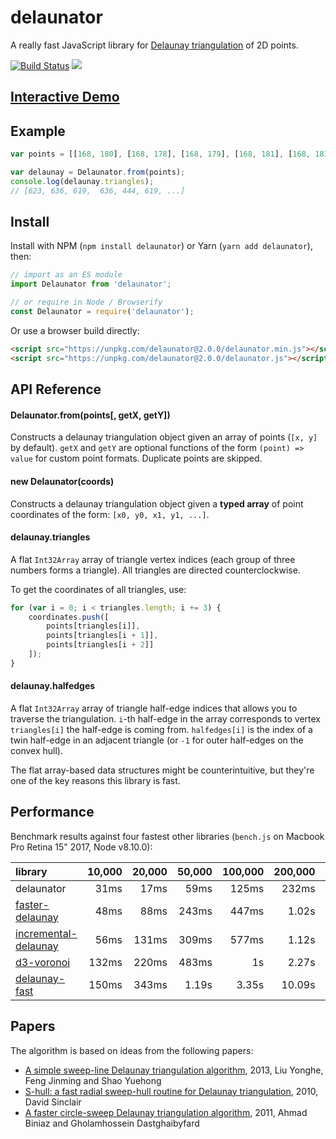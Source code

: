 # delaunator

A really fast JavaScript library for
[Delaunay triangulation](https://en.wikipedia.org/wiki/Delaunay_triangulation) of 2D points.

[![Build Status](https://travis-ci.org/mapbox/delaunator.svg?branch=master)](https://travis-ci.org/mapbox/delaunator)
[![](https://img.shields.io/badge/simply-awesome-brightgreen.svg)](https://github.com/mourner/projects)


## [Interactive Demo](https://mapbox.github.io/delaunator/)


## Example

```js
var points = [[168, 180], [168, 178], [168, 179], [168, 181], [168, 183], ...];

var delaunay = Delaunator.from(points);
console.log(delaunay.triangles);
// [623, 636, 619,  636, 444, 619, ...]
```

## Install

Install with NPM (`npm install delaunator`) or Yarn (`yarn add delaunator`), then:

```js
// import as an ES module
import Delaunator from 'delaunator';

// or require in Node / Browserify
const Delaunator = require('delaunator');
```

Or use a browser build directly:

```html
<script src="https://unpkg.com/delaunator@2.0.0/delaunator.min.js"></script> <!-- minified build -->
<script src="https://unpkg.com/delaunator@2.0.0/delaunator.js"></script> <!-- dev build -->
```

## API Reference

#### Delaunator.from(points[, getX, getY])

Constructs a delaunay triangulation object given an array of points (`[x, y]` by default).
`getX` and `getY` are optional functions of the form `(point) => value` for custom point formats.
Duplicate points are skipped.

#### new Delaunator(coords)

Constructs a delaunay triangulation object given a **typed array** of point coordinates of the form:
`[x0, y0, x1, y1, ...]`.

#### delaunay.triangles

A flat `Int32Array` array of triangle vertex indices (each group of three numbers forms a triangle).
All triangles are directed counterclockwise.

To get the coordinates of all triangles, use:

```js
for (var i = 0; i < triangles.length; i += 3) {
    coordinates.push([
        points[triangles[i]],
        points[triangles[i + 1]],
        points[triangles[i + 2]]
    ]);
}
```

#### delaunay.halfedges

A flat `Int32Array` array of triangle half-edge indices that allows you to traverse the triangulation.
`i`-th half-edge in the array corresponds to vertex `triangles[i]` the half-edge is coming from.
`halfedges[i]` is the index of a twin half-edge in an adjacent triangle
(or `-1` for outer half-edges on the convex hull).

The flat array-based data structures might be counterintuitive,
but they're one of the key reasons this library is fast.

## Performance

Benchmark results against four fastest other libraries
(`bench.js` on Macbook Pro Retina 15" 2017, Node v8.10.0):

library | 10,000 | 20,000 | 50,000 | 100,000 | 200,000 | 500,000 | 1,000,000
:-- | --: | --: | --: | --: | --: | --: | --:
delaunator | 31ms | 17ms | 59ms | 125ms | 232ms | 613ms | 1.35s
[faster-delaunay](https://github.com/Bathlamos/delaunay-triangulation) | 48ms | 88ms | 243ms | 447ms | 1.02s | 2.72s | 4.95s
[incremental-delaunay](https://github.com/mikolalysenko/incremental-delaunay) | 56ms | 131ms | 309ms | 577ms | 1.12s | 3.01s | 6.37s
[d3-voronoi](https://github.com/d3/d3-voronoi) | 132ms | 220ms | 483ms | 1s | 2.27s | 6.3s | 12.67s
[delaunay-fast](https://github.com/ironwallaby/delaunay) | 150ms | 343ms | 1.19s | 3.35s | 10.09s | 41.09s | 117.53s

## Papers

The algorithm is based on ideas from the following papers:

- [A simple sweep-line Delaunay triangulation algorithm](http://www.academicpub.org/jao/paperInfo.aspx?paperid=15630), 2013, Liu Yonghe, Feng Jinming and Shao Yuehong
- [S-hull: a fast radial sweep-hull routine for Delaunay triangulation](http://www.s-hull.org/paper/s_hull.pdf), 2010, David Sinclair
- [A faster circle-sweep Delaunay triangulation algorithm](http://cglab.ca/~biniaz/papers/Sweep%20Circle.pdf), 2011, Ahmad Biniaz and Gholamhossein Dastghaibyfard
